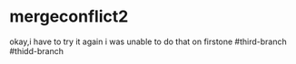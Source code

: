 # mergeconflict2
okay,i have to try it again i was unable to do that on firstone
#third-branch
#thidd-branch